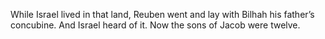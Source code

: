 While Israel lived in that land, Reuben went and lay with Bilhah his father’s concubine. And Israel heard of it. Now the sons of Jacob were twelve.
